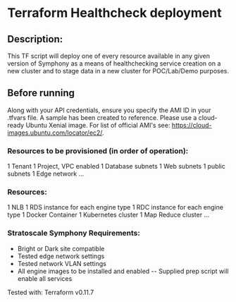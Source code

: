 # Terraform Healthcheck deployment

## Description:
This TF script will deploy one of every resource available in any given version of Symphony as a means of healthchecking service creation on a new cluster and to stage data in a new cluster for POC/Lab/Demo purposes.

## Before running
Along with your API credentials, ensure you specify the AMI ID in your .tfvars file. A sample has been created to reference. Please use a cloud-ready Ubuntu Xenial image. For list of official AMI's see: https://cloud-images.ubuntu.com/locator/ec2/.

### Resources to be provisioned (in order of operation):
1 Tenant
1 Project, VPC enabled
1 Database subnets
1 Web subnets
1 public subnets
1 Edge network
...

### Resources:
1 NLB
1 RDS instance for each engine type
1 RDC instance for each engine type
1 Docker Container
1 Kubernetes cluster
1 Map Reduce cluster
...

### Stratoscale Symphony Requirements:
- Bright or Dark site compatible 
- Tested edge network settings
- Tested network VLAN settings
- All engine images to be installed and enabled
-- Supplied prep script will enable all services

Tested with: Terraform v0.11.7
